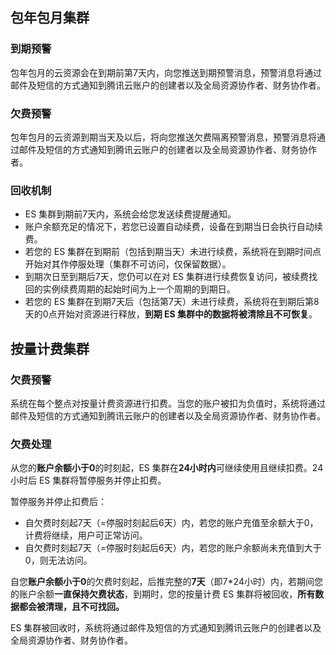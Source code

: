 ## 包年包月集群
### 到期预警
包年包月的云资源会在到期前第7天内，向您推送到期预警消息，预警消息将通过邮件及短信的方式通知到腾讯云账户的创建者以及全局资源协作者、财务协作者。

### 欠费预警
包年包月的云资源到期当天及以后，将向您推送欠费隔离预警消息，预警消息将通过邮件及短信的方式通知到腾讯云账户的创建者以及全局资源协作者、财务协作者。

### 回收机制
- ES 集群到期前7天内，系统会给您发送续费提醒通知。
- 账户余额充足的情况下，若您已设置自动续费，设备在到期当日会执行自动续费。
- 若您的 ES 集群在到期前（包括到期当天）未进行续费，系统将在到期时间点开始对其作停服处理（集群不可访问，仅保留数据）。
- 到期次日至到期后7天，您仍可以在对 ES 集群进行续费恢复访问，被续费找回的实例续费周期的起始时间为上一个周期的到期日。
- 若您的 ES 集群在到期7天后（包括第7天）未进行续费，系统将在到期后第8天的0点开始对资源进行释放，**到期 ES 集群中的数据将被清除且不可恢复**。

## 按量计费集群

### 欠费预警

系统在每个整点对按量计费资源进行扣费。当您的账户被扣为负值时，系统将通过邮件及短信的方式通知到腾讯云账户的创建者以及全局资源协作者、财务协作者。

### 欠费处理

从您的**账户余额小于0**的时刻起，ES 集群在**24小时内**可继续使用且继续扣费。24小时后 ES 集群将暂停服务并停止扣费。

暂停服务并停止扣费后：
- 自欠费时刻起7天（=停服时刻起后6天）内，若您的账户充值至余额大于0，计费将继续，用户可正常访问。
- 自欠费时刻起7天（=停服时刻起后6天）内，若您的账户余额尚未充值到大于0，则无法访问。

自您**账户余额小于0**的欠费时刻起，后推完整的**7天**（即7\*24小时）内，若期间您的账户余额**一直保持欠费状态**，到期时，您的按量计费 ES 集群将被回收，**所有数据都会被清理，且不可找回。**

ES 集群被回收时，系统将通过邮件及短信的方式通知到腾讯云账户的创建者以及全局资源协作者、财务协作者。
